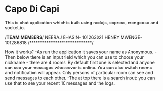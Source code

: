 # Capo Di Capi

This is chat application which is built using nodejs, express, mongoose and socket.io.

/****TEAM MEMBERS****/
    NEERAJ BHASIN- 101263021
    HENRY MWENGE- 101286818
/*****************************/

How it works?
    -As run the application it saves your name as Anonymous.
    -Then below there is an input field which you can use to choose your nickname
    - there are 4 rooms. By default first one is selected and anyone can see your messages whosoever is online. You can also switch rooms and notification will appear. Only persons of particular room can see and send messages to each other.
    -The at top there is a search input: you can use that to see your recent 10 messages and the logs.

